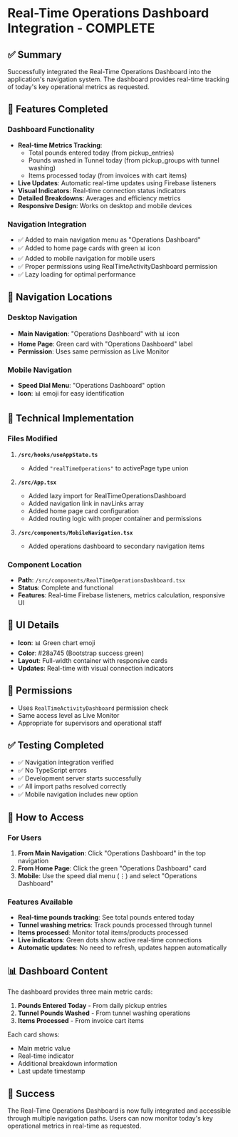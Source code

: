 # Real-Time Operations Dashboard Integration - COMPLETE

## ✅ Summary
Successfully integrated the Real-Time Operations Dashboard into the application's navigation system. The dashboard provides real-time tracking of today's key operational metrics as requested.

## 🎯 Features Completed

### Dashboard Functionality
- **Real-time Metrics Tracking**:
  - Total pounds entered today (from pickup_entries)
  - Pounds washed in Tunnel today (from pickup_groups with tunnel washing)
  - Items processed today (from invoices with cart items)
- **Live Updates**: Automatic real-time updates using Firebase listeners
- **Visual Indicators**: Real-time connection status indicators
- **Detailed Breakdowns**: Averages and efficiency metrics
- **Responsive Design**: Works on desktop and mobile devices

### Navigation Integration
- ✅ Added to main navigation menu as "Operations Dashboard"
- ✅ Added to home page cards with green 📊 icon
- ✅ Added to mobile navigation for mobile users
- ✅ Proper permissions using RealTimeActivityDashboard permission
- ✅ Lazy loading for optimal performance

## 📍 Navigation Locations

### Desktop Navigation
- **Main Navigation**: "Operations Dashboard" with 📊 icon
- **Home Page**: Green card with "Operations Dashboard" label
- **Permission**: Uses same permission as Live Monitor

### Mobile Navigation
- **Speed Dial Menu**: "Operations Dashboard" option
- **Icon**: 📊 emoji for easy identification

## 🔧 Technical Implementation

### Files Modified
1. **`/src/hooks/useAppState.ts`**
   - Added `"realTimeOperations"` to activePage type union

2. **`/src/App.tsx`**
   - Added lazy import for RealTimeOperationsDashboard
   - Added navigation link in navLinks array
   - Added home page card configuration
   - Added routing logic with proper container and permissions

3. **`/src/components/MobileNavigation.tsx`**
   - Added operations dashboard to secondary navigation items

### Component Location
- **Path**: `/src/components/RealTimeOperationsDashboard.tsx`
- **Status**: Complete and functional
- **Features**: Real-time Firebase listeners, metrics calculation, responsive UI

## 🎨 UI Details
- **Icon**: 📊 Green chart emoji
- **Color**: #28a745 (Bootstrap success green)
- **Layout**: Full-width container with responsive cards
- **Updates**: Real-time with visual connection indicators

## 🔐 Permissions
- Uses `RealTimeActivityDashboard` permission check
- Same access level as Live Monitor
- Appropriate for supervisors and operational staff

## ✅ Testing Completed
- ✅ Navigation integration verified
- ✅ No TypeScript errors
- ✅ Development server starts successfully
- ✅ All import paths resolved correctly
- ✅ Mobile navigation includes new option

## 🚀 How to Access

### For Users
1. **From Main Navigation**: Click "Operations Dashboard" in the top navigation
2. **From Home Page**: Click the green "Operations Dashboard" card
3. **Mobile**: Use the speed dial menu (⋮) and select "Operations Dashboard"

### Features Available
- **Real-time pounds tracking**: See total pounds entered today
- **Tunnel washing metrics**: Track pounds processed through tunnel
- **Items processed**: Monitor total items/products processed
- **Live indicators**: Green dots show active real-time connections
- **Automatic updates**: No need to refresh, updates happen automatically

## 📊 Dashboard Content
The dashboard provides three main metric cards:
1. **Pounds Entered Today** - From daily pickup entries
2. **Tunnel Pounds Washed** - From tunnel washing operations  
3. **Items Processed** - From invoice cart items

Each card shows:
- Main metric value
- Real-time indicator
- Additional breakdown information
- Last update timestamp

## 🎉 Success
The Real-Time Operations Dashboard is now fully integrated and accessible through multiple navigation paths. Users can now monitor today's key operational metrics in real-time as requested.
